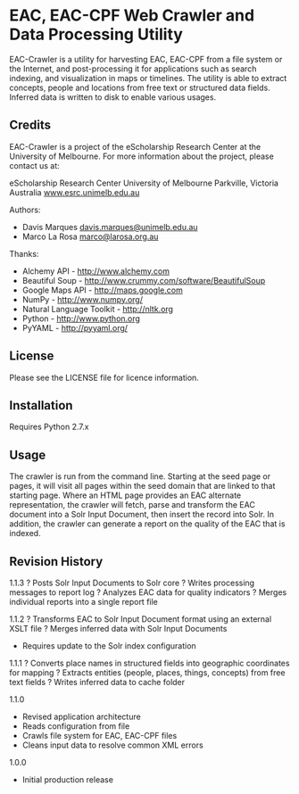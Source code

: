 EAC, EAC-CPF Web Crawler and Data Processing Utility
====================================================

EAC-Crawler is a utility for harvesting EAC, EAC-CPF from a file system or the 
Internet, and post-processing it for applications such as search indexing, and
visualization in maps or timelines. The utility is able to extract concepts, 
people and locations from free text or structured data fields. Inferred data 
is written to disk to enable various usages.


Credits
-------

EAC-Crawler is a project of the eScholarship Research Center at the University 
of Melbourne. For more information about the project, please contact us at:

  eScholarship Research Center
  University of Melbourne
  Parkville, Victoria
  Australia
  www.esrc.unimelb.edu.au

Authors:

 * Davis Marques <davis.marques@unimelb.edu.au>
 * Marco La Rosa <marco@larosa.org.au>
  
Thanks:

 * Alchemy API - http://www.alchemy.com
 * Beautiful Soup - http://www.crummy.com/software/BeautifulSoup
 * Google Maps API - http://maps.google.com
 * NumPy - http://www.numpy.org/
 * Natural Language Toolkit - http://nltk.org
 * Python - http://www.python.org
 * PyYAML - http://pyyaml.org/


License
-------

Please see the LICENSE file for licence information.


Installation
------------

Requires Python 2.7.x


Usage
-----

The crawler is run from the command line. Starting at the seed page or pages, it 
will visit all pages within the seed domain that are linked to that starting 
page. Where an HTML page provides an EAC alternate representation, the crawler 
will fetch, parse and transform the EAC document into a Solr Input Document, 
then insert the record into Solr.  In addition, the crawler can generate a 
report on the quality of the EAC that is indexed.


Revision History
----------------


1.1.3
? Posts Solr Input Documents to Solr core
? Writes processing messages to report log
? Analyzes EAC data for quality indicators
? Merges individual reports into a single report file

1.1.2
? Transforms EAC to Solr Input Document format using an external XSLT file
? Merges inferred data with Solr Input Documents
- Requires update to the Solr index configuration

1.1.1
? Converts place names in structured fields into geographic coordinates for mapping
? Extracts entities (people, places, things, concepts) from free text fields
? Writes inferred data to cache folder

1.1.0
- Revised application architecture
- Reads configuration from file
- Crawls file system for EAC, EAC-CPF files
- Cleans input data to resolve common XML errors

1.0.0
- Initial production release

